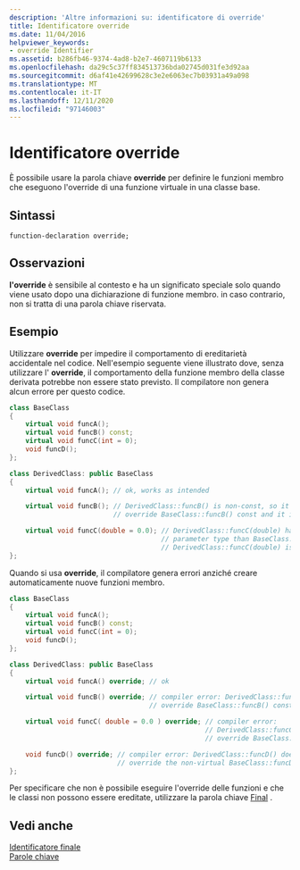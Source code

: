 ```yaml
---
description: 'Altre informazioni su: identificatore di override'
title: Identificatore override
ms.date: 11/04/2016
helpviewer_keywords:
- override Identifier
ms.assetid: b286fb46-9374-4ad8-b2e7-4607119b6133
ms.openlocfilehash: da29c5c37ff834513736bda02745d031fe3d92aa
ms.sourcegitcommit: d6af41e42699628c3e2e6063ec7b03931a49a098
ms.translationtype: MT
ms.contentlocale: it-IT
ms.lasthandoff: 12/11/2020
ms.locfileid: "97146003"
---
```

# <a name="override-specifier"></a>Identificatore override

È possibile usare la parola chiave **override** per definire le funzioni membro che eseguono l'override di una funzione virtuale in una classe base.

## <a name="syntax"></a>Sintassi

```
function-declaration override;
```

## <a name="remarks"></a>Osservazioni

**l'override** è sensibile al contesto e ha un significato speciale solo quando viene usato dopo una dichiarazione di funzione membro. in caso contrario, non si tratta di una parola chiave riservata.

## <a name="example"></a>Esempio

Utilizzare **override** per impedire il comportamento di ereditarietà accidentale nel codice. Nell'esempio seguente viene illustrato dove, senza utilizzare l' **override**, il comportamento della funzione membro della classe derivata potrebbe non essere stato previsto. Il compilatore non genera alcun errore per questo codice.

```cpp
class BaseClass
{
    virtual void funcA();
    virtual void funcB() const;
    virtual void funcC(int = 0);
    void funcD();
};

class DerivedClass: public BaseClass
{
    virtual void funcA(); // ok, works as intended

    virtual void funcB(); // DerivedClass::funcB() is non-const, so it does not
                          // override BaseClass::funcB() const and it is a new member function

    virtual void funcC(double = 0.0); // DerivedClass::funcC(double) has a different
                                      // parameter type than BaseClass::funcC(int), so
                                      // DerivedClass::funcC(double) is a new member function
};
```

Quando si usa **override**, il compilatore genera errori anziché creare automaticamente nuove funzioni membro.

```cpp
class BaseClass
{
    virtual void funcA();
    virtual void funcB() const;
    virtual void funcC(int = 0);
    void funcD();
};

class DerivedClass: public BaseClass
{
    virtual void funcA() override; // ok

    virtual void funcB() override; // compiler error: DerivedClass::funcB() does not
                                   // override BaseClass::funcB() const

    virtual void funcC( double = 0.0 ) override; // compiler error:
                                                 // DerivedClass::funcC(double) does not
                                                 // override BaseClass::funcC(int)

    void funcD() override; // compiler error: DerivedClass::funcD() does not
                           // override the non-virtual BaseClass::funcD()
};
```

Per specificare che non è possibile eseguire l'override delle funzioni e che le classi non possono essere ereditate, utilizzare la parola chiave [Final](../cpp/final-specifier.md) .

## <a name="see-also"></a>Vedi anche

[Identificatore finale](../cpp/final-specifier.md)<br/>
[Parole chiave](../cpp/keywords-cpp.md)
